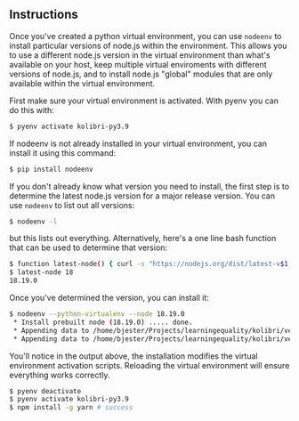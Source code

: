 ## Instructions
Once you've created a python virtual environment, you can use `nodeenv` to install particular versions of node.js within the environment. This allows you to use a different node.js version in the virtual environment than what's available on your host, keep multiple virtual enviroments with different versions of node.js, and to install node.js "global" modules that are only available within the virtual environment.

First make sure your virtual environment is activated. With pyenv you can do this with:
```bash
$ pyenv activate kolibri-py3.9
```

If nodeenv is not already installed in your virtual environment, you can install it using this command:
```bash
$ pip install nodeenv
```

If you don't already know what version you need to install, the first step is to determine the latest node.js version for a major release version. You can use `nodeenv` to list out all versions:
```bash
$ nodeenv -l
```
but this lists out everything. Alternatively, here's a one line bash function that can be used to determine that version:
```bash
$ function latest-node() { curl -s "https://nodejs.org/dist/latest-v$1.x/" | egrep -m 1 -o "$1\.[0-9]+\.[0-9]+" | head -1; }
$ latest-node 18
18.19.0
```

Once you've determined the version, you can install it:
```bash
$ nodeenv --python-virtualenv --node 18.19.0
 * Install prebuilt node (18.19.0) ..... done.
 * Appending data to /home/bjester/Projects/learningequality/kolibri/venv/bin/activate
 * Appending data to /home/bjester/Projects/learningequality/kolibri/venv/bin/activate.fish
```

You'll notice in the output above, the installation modifies the virtual environment activation scripts. Reloading the virtual environment will ensure everything works correctly.
```bash
$ pyenv deactivate
$ pyenv activate kolibri-py3.9
$ npm install -g yarn # success
```
